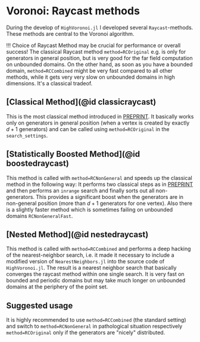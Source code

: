 # Voronoi: Raycast methods

During the develop of `HighVoronoi.jl` I developed several `Raycast`-methods. These methods are central to the Voronoi algorithm.

!!! Choice of Raycast Method may be crucial for performance or overall success!
    The classical Raycast method `method=RCOriginal` e.g. is only for generators in general position, but is very good for the far field computation on unbounded domains. On the other hand, as soon as you have a bounded domain, `method=RCCombined` might be very fast compared to all other methods, while it gets very very slow on unbounded domains in high dimensions. It's a classical tradeof.


## [Classical Method](@id classicraycast)

This is the most classical method introduced in [PREPRINT](http://www.wias-berlin.de/preprint/3041/wias_preprints_3041.pdf). It basically works only on generators in general position (when a vertex is created by exactly $d+1$ generators) and can be called using `method=RCOriginal` in the `search_settings`.

## [Statistically Boosted Method](@id boostedraycast)

This method is called with `method=RCNonGeneral` and speeds up the classical method in the following way: It performs two classical steps as in [PREPRINT](http://www.wias-berlin.de/preprint/3041/wias_preprints_3041.pdf) and then performs an `inrange` search and finally sorts out all non-generators. This provides a significant boost when the generators are in non-general position (more than $d+1$ generators for one vertex). Also there is a slightly faster method which is sometimes failing on unbounded domains `RCNonGeneralFast`. 

## [Nested Method](@id nestedraycast)

This method is called with `method=RCCombined` and performs a deep hacking of the nearest-neighbor search, i.e. it made it necessary to include a modified version of `NearestNeighbors.jl` into the source code of `HighVoronoi.jl`. The result is a nearest neighbor search that basically converges the raycast method within one single search. It is very fast on bounded and periodic domains but may take much longer on unbounded domains at the periphery of the point set.


## Suggested usage

It is highly recommended to use `method=RCCombined` (the standard setting) and switch to `method=RCNonGeneral` in pathological situation respectively `method=RCOriginal` only if the generators are "nicely" distributed.
